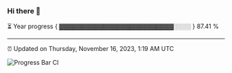### Hi there 👋

⏳ Year progress { ▓▓▓▓▓▓▓▓▓▓▓▓▓▓▓▓▓▓▓▓▓▓▓▓▓▓░░░░ } 87.41 %

---

⏰ Updated on Thursday, November 16, 2023, 1:19 AM UTC

![Progress Bar CI](https://github.com/arthurbuhl/arthurbuhl/workflows/Progress%20Bar%20CI/badge.svg)
